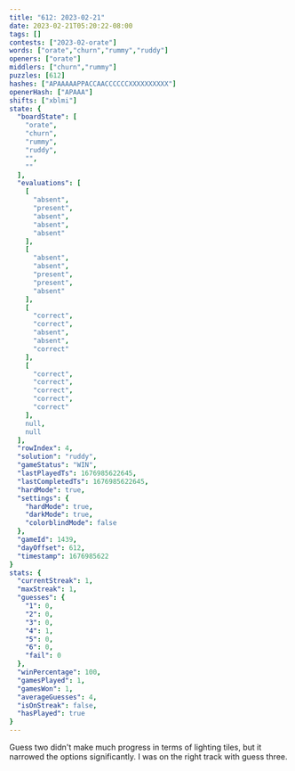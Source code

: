 ```yaml
---
title: "612: 2023-02-21"
date: 2023-02-21T05:20:22-08:00
tags: []
contests: ["2023-02-orate"]
words: ["orate","churn","rummy","ruddy"]
openers: ["orate"]
middlers: ["churn","rummy"]
puzzles: [612]
hashes: ["APAAAAAPPACCAACCCCCCXXXXXXXXXX"]
openerHash: ["APAAA"]
shifts: ["xblmi"]
state: {
  "boardState": [
    "orate",
    "churn",
    "rummy",
    "ruddy",
    "",
    ""
  ],
  "evaluations": [
    [
      "absent",
      "present",
      "absent",
      "absent",
      "absent"
    ],
    [
      "absent",
      "absent",
      "present",
      "present",
      "absent"
    ],
    [
      "correct",
      "correct",
      "absent",
      "absent",
      "correct"
    ],
    [
      "correct",
      "correct",
      "correct",
      "correct",
      "correct"
    ],
    null,
    null
  ],
  "rowIndex": 4,
  "solution": "ruddy",
  "gameStatus": "WIN",
  "lastPlayedTs": 1676985622645,
  "lastCompletedTs": 1676985622645,
  "hardMode": true,
  "settings": {
    "hardMode": true,
    "darkMode": true,
    "colorblindMode": false
  },
  "gameId": 1439,
  "dayOffset": 612,
  "timestamp": 1676985622
}
stats: {
  "currentStreak": 1,
  "maxStreak": 1,
  "guesses": {
    "1": 0,
    "2": 0,
    "3": 0,
    "4": 1,
    "5": 0,
    "6": 0,
    "fail": 0
  },
  "winPercentage": 100,
  "gamesPlayed": 1,
  "gamesWon": 1,
  "averageGuesses": 4,
  "isOnStreak": false,
  "hasPlayed": true
}
---
```

<!-- more -->
Guess two didn't make much progress in terms of lighting tiles, but it narrowed the options significantly. I was on the right track with guess three. 
